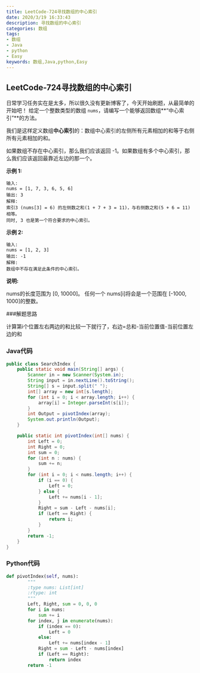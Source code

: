 ```yaml
---
title: LeetCode-724寻找数组的中心索引
date: 2020/3/19 16:33:43
description: 寻找数组的中心索引
categories: 数组
tags: 
- 数组
- Java
- python
- Easy
keywords: 数组,Java,python,Easy
---
```

## LeetCode-724寻找数组的中心索引
日常学习任务实在是太多，所以很久没有更新博客了，今天开始刷题，从最简单的开始吧！
给定一个整数类型的数组 `nums`，请编写一个能够返回数组**“中心索引”**的方法。

我们是这样定义数组**中心索引**的：数组中心索引的左侧所有元素相加的和等于右侧所有元素相加的和。

如果数组不存在中心索引，那么我们应该返回 -1。如果数组有多个中心索引，那么我们应该返回最靠近左边的那一个。

<!--more-->

**示例 1:**

```
输入: 
nums = [1, 7, 3, 6, 5, 6]
输出: 3
解释: 
索引3 (nums[3] = 6) 的左侧数之和(1 + 7 + 3 = 11)，与右侧数之和(5 + 6 = 11)相等。
同时, 3 也是第一个符合要求的中心索引。
```

**示例 2:**

```
输入: 
nums = [1, 2, 3]
输出: -1
解释: 
数组中不存在满足此条件的中心索引。
```

**说明:**
<div class="note info"><p>
nums的长度范围为 [0, 10000]。
任何一个 nums[i]将会是一个范围在 [-1000, 1000]的整数。
</p></div>
###解题思路

计算第i个位置左右两边的和比较一下就行了，右边=总和-当前位置值-当前位置左边的和

### Java代码

```java
public class SearchIndex {
    public static void main(String[] args) {
        Scanner in = new Scanner(System.in);
        String input = in.nextLine().toString();
        String[] s = input.split(" ");
        int[] array = new int[s.length];
        for (int i = 0; i < array.length; i++) {
            array[i] = Integer.parseInt(s[i]);
        }
        int Output = pivotIndex(array);
        System.out.println(Output);
    }

    public static int pivotIndex(int[] nums) {
        int Left = 0;
        int Right = 0;
        int sum = 0;
        for (int n : nums) {
            sum += n;
        }
        for (int i = 0; i < nums.length; i++) {
            if (i == 0) {
                Left = 0;
            } else {
                Left += nums[i - 1];
            }
            Right = sum - Left - nums[i];
            if (Left == Right) {
                return i;
            }
        }
        return -1;
    }
}
```
### Python代码

```python
def pivotIndex(self, nums):
        """
        :type nums: List[int]
        :rtype: int
        """
        Left, Right, sum = 0, 0, 0
        for i in nums:
            sum += i
        for index, j in enumerate(nums):
            if (index == 0):
                Left = 0
            else:
                Left += nums[index - 1]
            Right = sum - Left - nums[index]
            if (Left == Right):
                return index
        return -1
```

